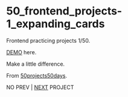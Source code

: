 # 50_frontend_projects-1_expanding_cards

Frontend practicing projects 1/50. 

[DEMO](https://yswnqc.github.io/50_frontend_projects-1_expanding_cards/) here.

Make a little difference.

From [50projects50days](https://50projects50days.com).

NO PREV | [NEXT](https://github.com/yswnqc/50_frontend_projects-2_progress_steps) PROJECT
